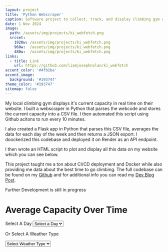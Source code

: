 ```yaml
---
layout: project
title: 'Python Webscraper'
caption: Software project to collect, track, and display climbing gym capacity 
date: 1 Nov 2024 
image: 
  path: /assets/img/projects/ki_webfetch.png
  srcset: 
    1920w: /assets/img/projects/ki_webfetch.png
    960w:  /assets/img/projects/ki_webfetch.png
    480w:  /assets/img/projects/ki_webfetch.png
links:
  - title: Link
    url: https://github.com/liamjosephnolan/ki_webfetch
accent_color: '#4fb1ba'
accent_image:
  background: '#193747'
theme_color: '#193747'
sitemap: false
---
```


My local climbing gym displays it's current capacity in real time on their website. I built a webscraper in Python that parses the webcode and stores the current capacity into a CSV file. I then automated this script using Github acitons to run every 10 minutes. 

I also created a Flask app in Python that parses this CSV file, averages the data for each day of the week and then returns a JSON export. I doockerized this codebase and deployed it on Render as an API endpoint.

I then wrote an HTML script to plot and display all this data on my website which you can see below.

This project taught me a ton about CI/CD deployment and Docker while also providing me data about the best time to go climbing. The full codebase can be found on my [Github](https://github.com/liamjosephnolan/ki_webfetch) and for additional info you can read my [Dev Blog Post](https://liamjosephnolan.com/docs/web_scraper/). 

Further Development is still in progress

<h1>Average Capacity Over Time</h1>
<h>Select A Day</h>
<select id="daySelector">
<option value="" disabled selected>Select a Day</option>
<option value="Monday">Monday</option>
<option value="Tuesday">Tuesday</option>
<option value="Wednesday">Wednesday</option>
<option value="Thursday">Thursday</option>
<option value="Friday">Friday</option>
<option value="Saturday">Saturday</option>
<option value="Sunday">Sunday</option>
</select>

<h>Or Select A Weather Type</h>

<select id="weatherSelector">
<option value="" disabled selected>Select Weather Type</option>
<option value="Sunny">Sunny</option>
<option value="Cloudy">Cloudy</option>
</select>

<script src="https://cdn.jsdelivr.net/npm/chart.js"></script>

<div>
<canvas id="myChart"></canvas>
</div>


<script>
// References to the dropdowns
const daySelector = document.getElementById('daySelector');
const weatherSelector = document.getElementById('weatherSelector');

// Variable to store API data
let allData = {};
const today = new Date().toLocaleString('en-US', { weekday: 'long' });

// Initialize Chart.js chart
const ctx = document.getElementById('myChart').getContext('2d');
const chart = new Chart(ctx, {
type: 'line',
data: {
labels: [],
datasets: [{
label: 'Average Capacity (Percentage)',
data: [],
borderColor: 'rgba(75, 192, 192, 1)',
backgroundColor: 'rgba(75, 192, 192, 0.2)',
borderWidth: 2,
fill: true
}]
},
options: {
responsive: true,
scales: {
y: {
beginAtZero: true,
max: 100,
title: { display: true, text: 'Capacity' }
},
x: {
title: { display: true, text: 'Time' },
min: '09:00:00',
max: '22:00:00'
}
}
}
});

// Function to update the chart with selected data
function updateChart(key) {
const keyData = allData[key] || [];
chart.data.labels = keyData.map(entry => entry.TimeOfDay);
chart.data.datasets[0].data = keyData.map(entry => entry.Capacity);
chart.update();
}

// Fetch API data and set up dropdown functionality
fetch('https://ki-webfetch.onrender.com/api/average_capacity')
.then(response => {
if (!response.ok) throw new Error('Failed to fetch API data');
return response.json();
})
.then(data => {
// Store data in the global variable
allData = data;

// Event listener for the day selector
daySelector.addEventListener('change', () => {
const selectedKey = daySelector.value;

// Clear the weather selector
weatherSelector.value = "";

// Update chart with the selected day's data
if (allData[selectedKey]) {
updateChart(selectedKey);
} else {
console.warn(`No data available for: ${selectedKey}`);
}
});

// Event listener for the weather selector
weatherSelector.addEventListener('change', () => {
const selectedKey = weatherSelector.value;

// Clear the day selector
daySelector.value = "";

// Update chart with the selected weather type's data
if (allData[selectedKey]) {
updateChart(selectedKey);
} else {
console.warn(`No data available for: ${selectedKey}`);
}
});

// Automatically select today's data if available
if (allData[today]) {
daySelector.value = today;
updateChart(today);
} else {
console.warn('No data available for today:', today);
}
})
.catch(error => {
console.error('Error fetching data:', error);
document.body.innerHTML += '<h2>Error loading data. Please try again later.</h2>';
});
</script>
